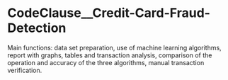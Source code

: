 # CodeClause__Credit-Card-Fraud-Detection
Main functions: data set preparation, use of machine learning algorithms, report with graphs, tables and transaction analysis, comparison of the operation and accuracy of the three algorithms, manual transaction verification.
